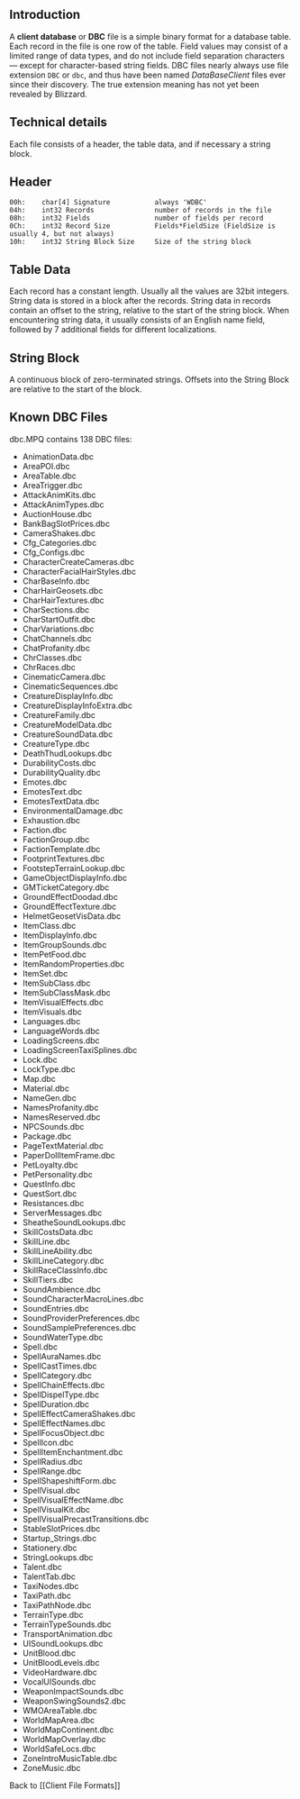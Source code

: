 ## Introduction

A **client database** or **DBC** file is a simple binary format for a database table. Each record in the file is one row of the table. Field values may consist of a limited range of data types, and do not include field separation characters — except for character-based string fields. DBC files nearly always use file extension `DBC` or `dbc`, and thus have been named _DataBaseClient_ files ever since their discovery. The true extension meaning has not yet been revealed by Blizzard. 

## Technical details 

Each file consists of a header, the table data, and if necessary a string block.

## Header

	00h:	char[4] Signature 			always 'WDBC' 
	04h:	int32 Records 				number of records in the file 
	08h:	int32 Fields				number of fields per record 
	0Ch:	int32 Record Size 			Fields*FieldSize (FieldSize is usually 4, but not always) 
	10h:	int32 String Block Size 	Size of the string block

## Table Data

Each record has a constant length. Usually all the values are 32bit integers. String data is stored in a block after the records. String data in records contain an offset to the string, relative to the start of the string block. When encountering string data, it usually consists of an English name field, followed by 7 additional fields for different localizations.

## String Block

A continuous block of zero-terminated strings. Offsets into the String Block are relative to the start of the block.

## Known DBC Files

dbc.MPQ contains 138 DBC files:

* AnimationData.dbc                                                                                                                                                                                                  
* AreaPOI.dbc                                                                                                                                                                                                        
* AreaTable.dbc                                                                                                                                                                                                      
* AreaTrigger.dbc                                                                                                                                                                                                    
* AttackAnimKits.dbc                                                                                                                                                                                                 
* AttackAnimTypes.dbc                                                                                                                                                                                                
* AuctionHouse.dbc                                                                                                                                                                                                   
* BankBagSlotPrices.dbc                                                                                                                                                                                              
* CameraShakes.dbc                                                                                                                                                                                                   
* Cfg_Categories.dbc                                                                                                                                                                                                 
* Cfg_Configs.dbc                                                                                                                                                                                                    
* CharacterCreateCameras.dbc                                                                                                                                                                                         
* CharacterFacialHairStyles.dbc                                                                                                                                                                                      
* CharBaseInfo.dbc                                                                                                                                                                                                   
* CharHairGeosets.dbc                                                                                                                                                                                                
* CharHairTextures.dbc                                                                                                                                                                                               
* CharSections.dbc                                                                                                                                                                                                   
* CharStartOutfit.dbc
* CharVariations.dbc
* ChatChannels.dbc
* ChatProfanity.dbc
* ChrClasses.dbc
* ChrRaces.dbc
* CinematicCamera.dbc
* CinematicSequences.dbc
* CreatureDisplayInfo.dbc
* CreatureDisplayInfoExtra.dbc
* CreatureFamily.dbc
* CreatureModelData.dbc
* CreatureSoundData.dbc
* CreatureType.dbc
* DeathThudLookups.dbc
* DurabilityCosts.dbc
* DurabilityQuality.dbc
* Emotes.dbc
* EmotesText.dbc
* EmotesTextData.dbc
* EnvironmentalDamage.dbc
* Exhaustion.dbc
* Faction.dbc
* FactionGroup.dbc
* FactionTemplate.dbc
* FootprintTextures.dbc
* FootstepTerrainLookup.dbc
* GameObjectDisplayInfo.dbc
* GMTicketCategory.dbc
* GroundEffectDoodad.dbc
* GroundEffectTexture.dbc
* HelmetGeosetVisData.dbc
* ItemClass.dbc
* ItemDisplayInfo.dbc
* ItemGroupSounds.dbc
* ItemPetFood.dbc
* ItemRandomProperties.dbc
* ItemSet.dbc
* ItemSubClass.dbc
* ItemSubClassMask.dbc
* ItemVisualEffects.dbc
* ItemVisuals.dbc
* Languages.dbc
* LanguageWords.dbc
* LoadingScreens.dbc
* LoadingScreenTaxiSplines.dbc
* Lock.dbc
* LockType.dbc
* Map.dbc
* Material.dbc
* NameGen.dbc
* NamesProfanity.dbc
* NamesReserved.dbc
* NPCSounds.dbc
* Package.dbc
* PageTextMaterial.dbc
* PaperDollItemFrame.dbc
* PetLoyalty.dbc
* PetPersonality.dbc
* QuestInfo.dbc
* QuestSort.dbc
* Resistances.dbc
* ServerMessages.dbc
* SheatheSoundLookups.dbc
* SkillCostsData.dbc
* SkillLine.dbc
* SkillLineAbility.dbc
* SkillLineCategory.dbc
* SkillRaceClassInfo.dbc
* SkillTiers.dbc
* SoundAmbience.dbc
* SoundCharacterMacroLines.dbc
* SoundEntries.dbc
* SoundProviderPreferences.dbc
* SoundSamplePreferences.dbc
* SoundWaterType.dbc
* Spell.dbc
* SpellAuraNames.dbc
* SpellCastTimes.dbc
* SpellCategory.dbc
* SpellChainEffects.dbc
* SpellDispelType.dbc
* SpellDuration.dbc
* SpellEffectCameraShakes.dbc
* SpellEffectNames.dbc
* SpellFocusObject.dbc
* SpellIcon.dbc
* SpellItemEnchantment.dbc
* SpellRadius.dbc
* SpellRange.dbc
* SpellShapeshiftForm.dbc
* SpellVisual.dbc
* SpellVisualEffectName.dbc
* SpellVisualKit.dbc
* SpellVisualPrecastTransitions.dbc
* StableSlotPrices.dbc
* Startup_Strings.dbc
* Stationery.dbc
* StringLookups.dbc
* Talent.dbc
* TalentTab.dbc
* TaxiNodes.dbc
* TaxiPath.dbc
* TaxiPathNode.dbc
* TerrainType.dbc
* TerrainTypeSounds.dbc
* TransportAnimation.dbc
* UISoundLookups.dbc
* UnitBlood.dbc
* UnitBloodLevels.dbc
* VideoHardware.dbc
* VocalUISounds.dbc
* WeaponImpactSounds.dbc
* WeaponSwingSounds2.dbc
* WMOAreaTable.dbc
* WorldMapArea.dbc
* WorldMapContinent.dbc
* WorldMapOverlay.dbc
* WorldSafeLocs.dbc
* ZoneIntroMusicTable.dbc
* ZoneMusic.dbc

Back to [[Client File Formats]]